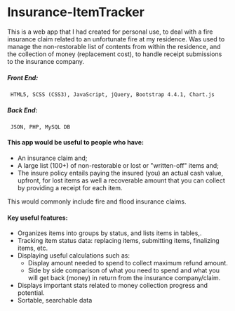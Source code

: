 # Insurance-ItemTracker

This is a web app that I had created for personal use, to deal with a fire insurance claim related to an unfortunate fire at my residence. Was used to manage the non-restorable list of contents from within the residence, and the collection of money (replacement cost), to handle receipt submissions to the insurance company.

##### Front End:
     HTML5, SCSS (CSS3), JavaScript, jQuery, Bootstrap 4.4.1, Chart.js

##### Back End:
     JSON, PHP, MySQL DB
   
#### This app would be useful to people who have:
* An insurance claim and;
* A large list (100+) of non-restorable or lost or "written-off" items and;
* The insure policy entails paying the insured (you) an actual cash value, upfront, for lost items as well a recoverable amount that you can collect by providing a receipt for each item.

This would commonly include fire and flood insurance claims.

#### Key useful features:

  * Organizes items into groups by status, and lists items in tables,.
  * Tracking item status data: replacing items, submitting items, finalizing items, etc.
  * Displaying useful calculations such as:
    * Display amount needed to spend to collect maximum refund amount.
    * Side by side comparison of what you need to spend and what you will get back (money) in return from the insurance company/claim.
  * Displays important stats related to money collection progress and potential.
  * Sortable, searchable data